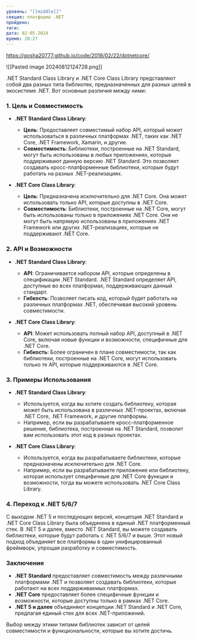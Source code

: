 ```yaml
---
уровень: "[[middle]]"
секция: платформа .NET
пройдено: 
теги: 
дата: 02-05-2024
время: 20:27
---
```


https://gosha20777.github.io/code/2018/02/22/dotnetcore/

![[Pasted image 20240812124728.png]]

.NET Standard Class Library и .NET Core Class Library представляют собой два разных типа библиотек, предназначенных для разных целей в экосистеме .NET. Вот основные различия между ними:

### 1. **Цель и Совместимость**

- **.NET Standard Class Library**:
  - **Цель**: Предоставляет совместимый набор API, который может использоваться в различных платформах .NET, таких как .NET Core, .NET Framework, Xamarin, и другие.
  - **Совместимость**: Библиотеки, построенные на .NET Standard, могут быть использованы в любых приложениях, которые поддерживают данную версию .NET Standard. Это позволяет создавать кросс-платформенные библиотеки, которые будут работать на разных .NET-реализациях.

- **.NET Core Class Library**:
  - **Цель**: Предназначена исключительно для .NET Core. Она может использовать только API, которые доступны в .NET Core.
  - **Совместимость**: Библиотеки, построенные на .NET Core, могут быть использованы только в приложениях .NET Core. Они не могут быть напрямую использованы в приложениях .NET Framework или других .NET-реализациях, которые не поддерживают .NET Core.

### 2. **API и Возможности**

- **.NET Standard Class Library**:
  - **API**: Ограничивается набором API, которые определены в спецификации .NET Standard. .NET Standard определяет API, доступные во всех платформах, поддерживающих данный стандарт.
  - **Гибкость**: Позволяет писать код, который будет работать на различных платформах .NET, обеспечивая высокий уровень совместимости.

- **.NET Core Class Library**:
  - **API**: Может использовать полный набор API, доступный в .NET Core, включая новые функции и возможности, специфичные для .NET Core.
  - **Гибкость**: Более ограничен в плане совместимости, так как библиотеки, построенные на .NET Core, могут использовать только те API, которые поддерживаются в .NET Core.

### 3. **Примеры Использования**

- **.NET Standard Class Library**:
  - Используется, когда вы хотите создать библиотеку, которая может быть использована в различных .NET-проектах, включая .NET Core, .NET Framework, и другие платформы.
  - Например, если вы разрабатываете кросс-платформенное решение, библиотека, построенная на .NET Standard, позволит вам использовать этот код в разных проектах.

- **.NET Core Class Library**:
  - Используется, когда вы разрабатываете библиотеки, которые предназначены исключительно для .NET Core.
  - Например, если вы разрабатываете приложение или библиотеку, которая использует специфичные для .NET Core функции и возможности, тогда вы можете использовать .NET Core Class Library.

### 4. **Переход к .NET 5/6/7**

С выходом .NET 5 и последующих версий, концепция .NET Standard и .NET Core Class Library была объединена в единый .NET платформенный стек. В .NET 5 и далее, вместо .NET Standard, вы можете создавать библиотеки, которые будут работать с .NET 5/6/7 и выше. Этот новый подход объединяет все платформы в один унифицированный фреймворк, упрощая разработку и совместимость.

### Заключение

- **.NET Standard** предоставляет совместимость между различными платформами .NET и позволяет создавать библиотеки, которые работают на всех поддерживаемых платформах.
- **.NET Core** предоставляет более специфичные функции и возможности, которые доступны только в рамках .NET Core.
- **.NET 5 и далее** объединяют концепции .NET Standard и .NET Core, предлагая единый стек для всех .NET-приложений.

Выбор между этими типами библиотек зависит от целей совместимости и функциональности, которые вы хотите достичь.